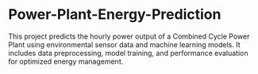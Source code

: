 # Power-Plant-Energy-Prediction
This project predicts the hourly power output of a Combined Cycle Power Plant using environmental sensor data and machine learning models. It includes data preprocessing, model training, and performance evaluation for optimized energy management.
